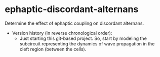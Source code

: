 # ephaptic-discordant-alternans

Determine the effect of ephaptic coupling on discordant alternans.

- Version history (in reverse chronological order):
    - Just starting this git-based project.  So, start by modeling the subcircuit representing the dynamics of wave propagation in the cleft region (between the cells).